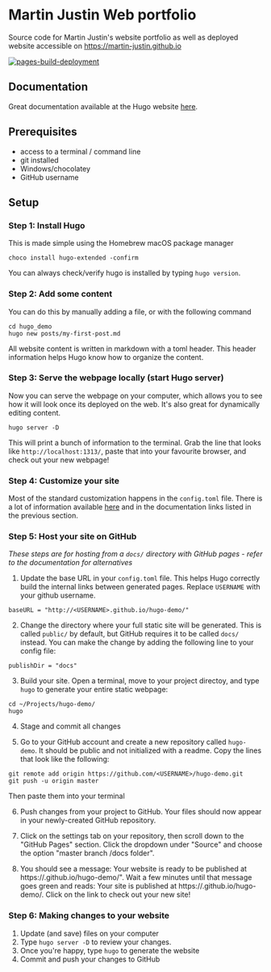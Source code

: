 # Martin Justin Web portfolio

Source code for Martin Justin's website portfolio as well as deployed website accessible on 
https://martin-justin.github.io

[![pages-build-deployment](https://github.com/Martin-Justin/martin-justin.github.io/actions/workflows/pages/pages-build-deployment/badge.svg)](https://github.com/Martin-Justin/martin-justin.github.io/actions/workflows/pages/pages-build-deployment)

## Documentation

Great documentation available at the Hugo website [here](https://gohugo.io/documentation/).

## Prerequisites
* access to a terminal / command line
* git installed
* Windows/chocolatey
* GitHub username

## Setup

### Step 1: Install Hugo
This is made simple using the Homebrew macOS package manager
```
choco install hugo-extended -confirm
```
You can always check/verify hugo is installed by typing `hugo version`.

### Step 2: Add some content
You can do this by manually adding a file, or with the following command
```
cd hugo_demo
hugo new posts/my-first-post.md
```
All website content is written in markdown with a toml header. This header information helps Hugo know how to organize the content.

### Step 3: Serve the webpage locally (start Hugo server)
Now you can serve the webpage on your computer, which allows you to see how it will look once its deployed on the web. It's also great for dynamically editing content.
```
hugo server -D
```
This will print a bunch of information to the terminal. Grab the line that looks like `http://localhost:1313/`, paste that into your favourite browser, and check out your new webpage!

### Step 4: Customize your site
Most of the standard customization happens in the `config.toml` file. There is a lot of information available [here](https://gohugo.io/themes/theme-components/) and in the documentation links listed in the previous section.

### Step 5: Host your site on GitHub

*These steps are for hosting from a `docs/` directory with GitHub pages - refer to the documentation for alternatives*

1. Update the base URL in your `config.toml` file. This helps Hugo correctly build the internal links between generated pages. Replace `USERNAME` with your github username.
```
baseURL = "http://<USERNAME>.github.io/hugo-demo/"
```

2. Change the directory where your full static site will be generated. This is called `public/` by default, but GitHub requires it to be called `docs/` instead. You can make the change by adding the following line to your config file:
```
publishDir = "docs"
```

3. Build your site. Open a terminal, move to your project directoy, and type `hugo` to generate your entire static webpage:
```
cd ~/Projects/hugo-demo/
hugo
```

4. Stage and commit all changes

5. Go to your GitHub account and create a new repository called `hugo-demo`. It should be public and not initialized with a readme. Copy the lines that look like the following:
```
git remote add origin https://github.com/<USERNAME>/hugo-demo.git
git push -u origin master
```
Then paste them into your terminal

6. Push changes from your project to GitHub. Your files should now appear in your newly-created GitHub repository.

7. Click on the settings tab on your repository, then scroll down to the "GitHub Pages" section. Click the dropdown under "Source" and choose the option "master branch /docs folder".

8. You should see a message: Your website is ready to be published at https://<USERNAME>.github.io/hugo-demo/". Wait a few minutes until that message goes green and reads: Your site is published at https://<USERNAME>.github.io/hugo-demo/. Click on the link to check out your new site!

### Step 6: Making changes to your website

1. Update (and save) files on your computer
2. Type `hugo server -D` to review your changes.
3. Once you're happy, type `hugo` to generate the website
4. Commit and push your changes to GitHub